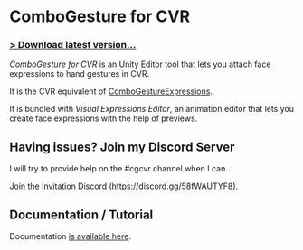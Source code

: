 # ComboGesture for CVR

### [> Download latest version...](https://github.com/hai-vr/cgcvr/releases)

*ComboGesture for CVR* is an Unity Editor tool that lets you attach face expressions to hand gestures in CVR.

It is the CVR equivalent of [ComboGestureExpressions](https://github.com/hai-vr/combo-gesture-expressions-av3/).

It is bundled with *Visual Expressions Editor*, an animation editor that lets you create face expressions with the help of previews.

## Having issues? Join my Discord Server

I will try to provide help on the #cgcvr channel when I can.

[Join the Invitation Discord (https://discord.gg/58fWAUTYF8)](https://discord.gg/58fWAUTYF8).

## Documentation / Tutorial

Documentation [is available here](https://hai-vr.github.io/cgcvr/).
